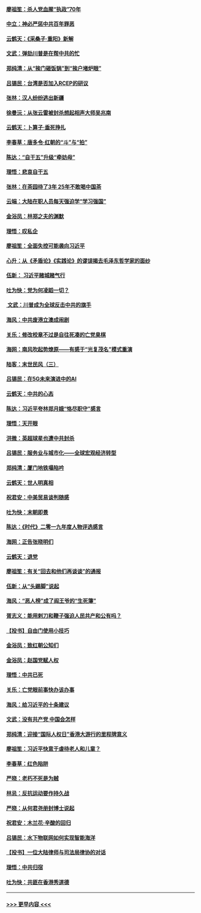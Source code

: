 #### [廖祖笙：杀人党血腥“执政”70年](../pages/nsc993/n11745144.md?t=12262044) 
#### [中立：神必严惩中共百年罪恶](../pages/nsc993/n11744970.md?t=12262044) 
#### [云鹤天：《采桑子‧重阳》新解](../pages/nsc993/n11744948.md?t=12262044) 
#### [文武：弹劾川普是在帮中共的忙](../pages/nsc993/n11744758.md?t=12262044) 
#### [郑纯清：从“挨门砸饭锅”到“挨户堵炉眼”](../pages/nsc993/n11744745.md?t=12262044) 
#### [吕锡民：台湾是否加入RCEP的研议](../pages/nsc993/n11744701.md?t=12262044) 
#### [张林：汉人纷纷逃出新疆](../pages/nsc993/n11743530.md?t=12262044) 
#### [徐曼沅：从张云雷被封杀想起相声大师吴兆南](../pages/nsc993/n11741816.md?t=12262044) 
#### [云鹤天：卜算子‧垂死挣扎](../pages/nsc993/n11739956.md?t=12262044) 
#### [李春草：唐多令‧红朝的“斗”与“拍”](../pages/nsc993/n11739830.md?t=12262044) 
#### [陈达：“自干五”升级“牵妨母”](../pages/nsc993/n11739724.md?t=12262044) 
#### [理悟：悲哀自干五](../pages/nsc993/n11739547.md?t=12262044) 
#### [张林：在茶园待了3年 25年不敢喝中国茶](../pages/nsc993/n11739240.md?t=12262044) 
#### [云端：大陆在职人员每天强迫学“学习强国”](../pages/nsc993/n11738735.md?t=12262044) 
#### [金浴凤：林郑之夫的渊默](../pages/nsc993/n11737735.md?t=12262044) 
#### [理悟：叹私企](../pages/nsc993/n11737715.md?t=12262044) 
#### [廖祖笙：全面失控可能袭向习近平](../pages/nsc993/n11737704.md?t=12262044) 
#### [心升：从《矛盾论》《实践论》的谬误揭去毛泽东哲学家的面纱](../pages/nsc993/n11736962.md?t=12262044) 
#### [伍新： 习近平赌城赌气行](../pages/nsc993/n11736929.md?t=12262044) 
#### [吐为快：党为何凌蹈一切？](../pages/nsc993/n11736915.md?t=12262044) 
#### [ 文武：川普成为全球反击中共的旗手](../pages/nsc993/n11736882.md?t=12262044) 
#### [海风：中共废港立澳成闹剧](../pages/nsc993/n11735857.md?t=12262044) 
#### [关乐：修改校章不过是自往死凑的亡党臭棋](../pages/nsc993/n11735097.md?t=12262044) 
#### [海网：南风吹起势燎原——有感于“光复茂名”模式重演](../pages/nsc993/n11732308.md?t=12262044) 
#### [陆客：末世民风（三）](../pages/nsc993/n11732211.md?t=12262044) 
#### [吕锡民：在5G未来演进中的AI](../pages/nsc993/n11730010.md?t=12262044) 
#### [云鹤天：中共的心态](../pages/nsc993/n11729906.md?t=12262044) 
#### [陈达：习近平夸林郑月娥“恪尽职守”感言](../pages/nsc993/n11729881.md?t=12262044) 
#### [理悟：天开眼](../pages/nsc993/n11729699.md?t=12262044) 
#### [洪微：英超球星也遭中共封杀](../pages/nsc993/n11727243.md?t=12262044) 
#### [吕锡民：服务业与城市化——全球宏观经济转型](../pages/nsc993/n11725845.md?t=12262044) 
#### [郑纯清：厦门地铁塌陷吟](../pages/nsc993/n11725813.md?t=12262044) 
#### [云鹤天：世人明真相](../pages/nsc993/n11725621.md?t=12262044) 
#### [祝君安：中美贸易谈判随感](../pages/nsc993/n11725609.md?t=12262044) 
#### [吐为快：末朝即景](../pages/nsc993/n11723365.md?t=12262044) 
#### [陈达：《时代》二零一九年度人物评选感言](../pages/nsc993/n11723337.md?t=12262044) 
#### [海网：正告张晓明们](../pages/nsc993/n11723228.md?t=12262044) 
#### [云鹤天：退党](../pages/nsc993/n11723056.md?t=12262044) 
#### [廖祖笙：有关“回去和他们再谈谈”的通报](../pages/nsc993/n11722442.md?t=12262044) 
#### [伍新：从“头踢脚”说起](../pages/nsc993/n11722429.md?t=12262044) 
#### [海风：“恶人榜”成了阎王爷的“生死簿”](../pages/nsc993/n11722272.md?t=12262044) 
#### [胥志义：能用剌刀和鞭子强迫人民共产和公有吗？](../pages/nsc993/n11720569.md?t=12262044) 
#### [【投书】自由门使用小技巧](../pages/nsc993/n11720180.md?t=12262044) 
#### [金浴凤：致红朝公知们](../pages/nsc993/n11720563.md?t=12262044) 
#### [金浴凤：赵国党赋人权](../pages/nsc993/n11720533.md?t=12262044) 
#### [理悟：中共已死](../pages/nsc993/n11720233.md?t=12262044) 
#### [关乐：亡党眼前事快办该办事](../pages/nsc993/n11719160.md?t=12262044) 
#### [海风：给习近平的十条建议](../pages/nsc993/n11717616.md?t=12262044) 
#### [文武：没有共产党 中国会怎样](../pages/nsc993/n11717584.md?t=12262044) 
#### [郑纯清：迎接“国际人权日”香港大游行的里程牌意义](../pages/nsc993/n11717417.md?t=12262044) 
#### [廖祖笙：习近平快意于虐待老人和儿童？](../pages/nsc993/n11715313.md?t=12262044) 
#### [李春草：红色陷阱](../pages/nsc993/n11715029.md?t=12262044) 
#### [严晓：老朽不死是为贼](../pages/nsc993/n11712910.md?t=12262044) 
#### [林忌：反抗运动要作持久战](../pages/nsc993/n11712623.md?t=12262044) 
#### [严晓：从何君尧册封博士说起](../pages/nsc993/n11712465.md?t=12262044) 
#### [祝君安：木兰花·辛酸的回归](../pages/nsc993/n11712381.md?t=12262044) 
#### [吕锡民：水下物联网如何实现智能海洋](../pages/nsc993/n11711158.md?t=12262044) 
#### [【投书】一位大陆律师与司法局律协的对话](../pages/nsc993/n11709675.md?t=12262044) 
#### [理悟：中共归宿](../pages/nsc993/n11710059.md?t=12262044) 
#### [吐为快：共匪在香港秀道德](../pages/nsc993/n11709979.md?t=12262044) 

----
#### [ >>> 更早内容 <<< ](../indexes/nsc993-earlier.md)

